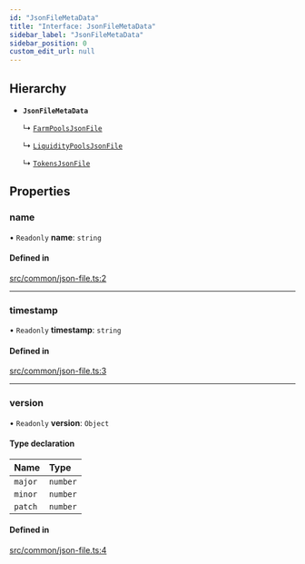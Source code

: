 ```yaml
---
id: "JsonFileMetaData"
title: "Interface: JsonFileMetaData"
sidebar_label: "JsonFileMetaData"
sidebar_position: 0
custom_edit_url: null
---
```


## Hierarchy

- **`JsonFileMetaData`**

  ↳ [`FarmPoolsJsonFile`](FarmPoolsJsonFile.md)

  ↳ [`LiquidityPoolsJsonFile`](LiquidityPoolsJsonFile.md)

  ↳ [`TokensJsonFile`](TokensJsonFile.md)

## Properties

### name

• `Readonly` **name**: `string`

#### Defined in

[src/common/json-file.ts:2](https://github.com/alpha-defi/raydium-sdk/blob/7094668/src/common/json-file.ts#L2)

___

### timestamp

• `Readonly` **timestamp**: `string`

#### Defined in

[src/common/json-file.ts:3](https://github.com/alpha-defi/raydium-sdk/blob/7094668/src/common/json-file.ts#L3)

___

### version

• `Readonly` **version**: `Object`

#### Type declaration

| Name | Type |
| :------ | :------ |
| `major` | `number` |
| `minor` | `number` |
| `patch` | `number` |

#### Defined in

[src/common/json-file.ts:4](https://github.com/alpha-defi/raydium-sdk/blob/7094668/src/common/json-file.ts#L4)
